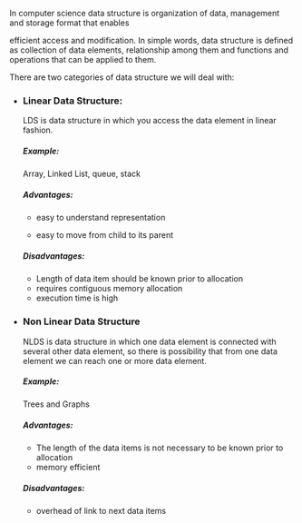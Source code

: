 In computer science data structure is organization of data, management and storage format that enables 

efficient access and modification. In simple words, data structure is defined as collection of data elements, relationship among them and functions and operations that can be applied to them.

There are two categories of data structure we will deal with:

- ### Linear Data Structure:

   LDS is data structure in which you access the data element in linear fashion.

   #####  Example: 

    Array, Linked List, queue, stack

   ##### Advantages:

   - easy to understand representation

   - easy to move from child to its parent

   ##### Disadvantages:

   - Length of data item should be known prior to allocation
   - requires contiguous memory allocation 
   - execution time is high

- ### Non Linear Data Structure

  NLDS is data structure in which one data element is connected with several other data element, so there is possibility that from one 
  data element we can reach one or more data element.

  ##### Example:

  Trees and Graphs

  ##### Advantages:

  - The length of the data items is not necessary to be known prior to allocation
  - memory efficient

  ##### Disadvantages:

  - overhead of link to next data items
